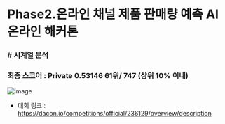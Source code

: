 # Phase2.온라인 채널 제품 판매량 예측 AI 온라인 해커톤
### # 시계열 분석
### 최종 스코어 : Private 0.53146 61위/ 747 (상위 10% 이내)
![image](https://github.com/ohbigkite/2023_LG_AImers/assets/122765534/db4d6920-cf2b-47ef-a201-8ebf4f16d354)
* 대회 링크 : https://dacon.io/competitions/official/236129/overview/description
